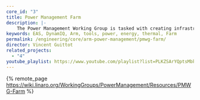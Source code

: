 ```yaml
---
core_id: "3"
title: Power Management Farm
description: |-
    The Power Management Working Group is tasked with creating infrastructure, guidelines and tools to enable superior power management on multiple Arm SoCs.
keywords: EAS, DynamIQ, Arm, tools, power, energy, thermal, Farm
permalink: /engineering/core/arm-power-management/pmwg-farm/
director: Vincent Guittot
related_projects:
  - "4"
youtube_playlist: https://www.youtube.com/playlist?list=PLKZSArYQptsMbk293t64TnZmxzLp-bRib
---
```

{% remote_page https://wiki.linaro.org/WorkingGroups/PowerManagement/Resources/PMWG-Farm %}